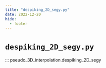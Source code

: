 ```yaml
---
title: "despiking_2D_segy.py"
date: 2022-12-20
hide:
  - footer
---
```


# `despiking_2D_segy.py`
::: pseudo_3D_interpolation.despiking_2D_segy